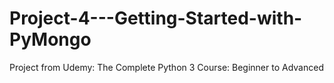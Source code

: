 # Project-4---Getting-Started-with-PyMongo
Project from Udemy: The Complete Python 3 Course: Beginner to Advanced
